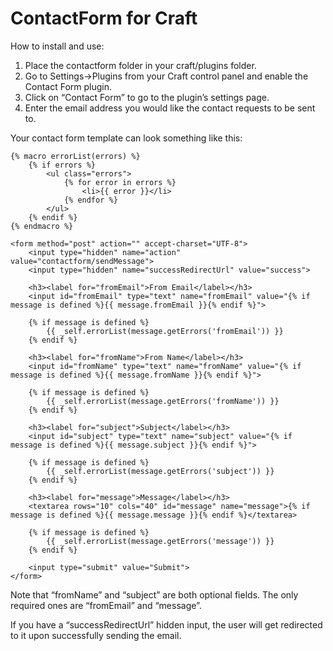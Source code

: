 ContactForm for Craft
=====================

How to install and use:

1.  Place the contactform folder in your craft/plugins folder.
2.  Go to Settings->Plugins from your Craft control panel and enable the Contact Form plugin.
3.  Click on “Contact Form” to go to the plugin’s settings page.
4.  Enter the email address you would like the contact requests to be sent to.

Your contact form template can look something like this:

    {% macro errorList(errors) %}
        {% if errors %}
            <ul class="errors">
                {% for error in errors %}
                    <li>{{ error }}</li>
                {% endfor %}
            </ul>
        {% endif %}
    {% endmacro %}

    <form method="post" action="" accept-charset="UTF-8">
        <input type="hidden" name="action" value="contactform/sendMessage">
        <input type="hidden" name="successRedirectUrl" value="success">

        <h3><label for="fromEmail">From Email</label></h3>
        <input id="fromEmail" type="text" name="fromEmail" value="{% if message is defined %}{{ message.fromEmail }}{% endif %}">

        {% if message is defined %}
            {{ _self.errorList(message.getErrors('fromEmail')) }}
        {% endif %}
    
        <h3><label for="fromName">From Name</label></h3>
        <input id="fromName" type="text" name="fromName" value="{% if message is defined %}{{ message.fromName }}{% endif %}">

        {% if message is defined %}
            {{ _self.errorList(message.getErrors('fromName')) }}
        {% endif %}

        <h3><label for="subject">Subject</label></h3>
        <input id="subject" type="text" name="subject" value="{% if message is defined %}{{ message.subject }}{% endif %}">

        {% if message is defined %}
            {{ _self.errorList(message.getErrors('subject')) }}
        {% endif %}

        <h3><label for="message">Message</label></h3>
        <textarea rows="10" cols="40" id="message" name="message">{% if message is defined %}{{ message.message }}{% endif %}</textarea>

        {% if message is defined %}
            {{ _self.errorList(message.getErrors('message')) }}
        {% endif %}

        <input type="submit" value="Submit">
    </form>


Note that “fromName” and “subject” are both optional fields.  The only required ones are “fromEmail” and “message”.

If you have a “successRedirectUrl” hidden input, the user will get redirected to it upon successfully sending the email.
